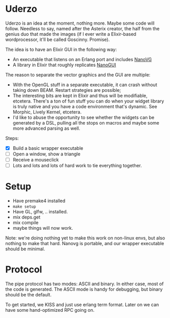 # Uderzo

Uderzo is an idea at the moment, nothing more. Maybe some code will follow. Needless to
say, named after the Asterix creator, the half from the genius duo that made the images
(if I ever write a Elixir-based wordprocessor, it'll be called Goscinny. Promise).

The idea is to have an Elixir GUI in the following way:

* An executable that listens on an Erlang port and includes [NanoVG](https://github.com/memononen/nanovg)
* A library in Elixir that roughly replicates [NanoGUI](https://github.com/wjakob/nanogui)

The reason to separate the vector graphics and the GUI are multiple:
* With the OpenGL stuff in a separate executable, it can crash without taking down BEAM. Restart strategies are possible;
* The interesting bits are kept in Elixir and thus will be modifiable, etcetera. There's a ton of fun stuff you can do when your widget library is truly native and you have a code environment that's dynamic. See Morphic, Lively Kernel, etcetera. 
* I'd like to abuse the opportunity to see whether the widgets can be generated by a DSL, pulling all the stops on macros and maybe some more advanced parsing as well.

Steps:

* [x] Build a basic wrapper executable
* [ ] Open a window, show a triangle
* [ ] Receive a mouseclick
* [ ] Lots and lots and lots of hard work to tie everything together.

# Setup

* Have premake4 installed
* `make setup`
* Have GL, glfw, .. installed. 
* mix deps.get
* mix compile
* maybe things will now work. 

Note: we're doing nothing yet to make this work on non-linux envs, but also nothing to 
make that hard. Nanovg is portable, and our wrapper executable should be minimal.

# Protocol

The pipe protocol has two modes: ASCII and binary. In either case, most of the code is generated. The
ASCII mode is handy for debugging, but binary should be the default. 

To get started, we KISS and just use erlang term format. Later on we can have some hand-optimized
RPC going on.
